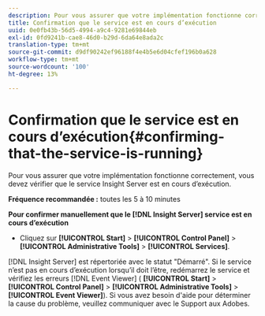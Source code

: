 ```yaml
---
description: Pour vous assurer que votre implémentation fonctionne correctement, vous devez vérifier que le service Insight Server est en cours d’exécution.
title: Confirmation que le service est en cours d’exécution
uuid: 0e0fb43b-56d5-4994-a9c4-9281e69844eb
exl-id: 0fd9241b-cae8-46d0-b29d-6da64e8ada2c
translation-type: tm+mt
source-git-commit: d9df90242ef96188f4e4b5e6d04cfef196b0a628
workflow-type: tm+mt
source-wordcount: '100'
ht-degree: 13%

---
```


# Confirmation que le service est en cours d’exécution{#confirming-that-the-service-is-running}

Pour vous assurer que votre implémentation fonctionne correctement, vous devez vérifier que le service Insight Server est en cours d’exécution.

**Fréquence recommandée :** toutes les 5 à 10 minutes

**Pour confirmer manuellement que le  [!DNL Insight Server] service est en cours d’exécution**

* Cliquez sur **[!UICONTROL Start]** > **[!UICONTROL Control Panel]** > **[!UICONTROL Administrative Tools]** > **[!UICONTROL Services]**.

[!DNL Insight Server] est répertoriée avec le statut &quot;Démarré&quot;. Si le service n’est pas en cours d’exécution lorsqu’il doit l’être, redémarrez le service et vérifiez les erreurs [!DNL Event Viewer] ( **[!UICONTROL Start]** > **[!UICONTROL Control Panel]** > **[!UICONTROL Administrative Tools]** > **[!UICONTROL Event Viewer]**). Si vous avez besoin d&#39;aide pour déterminer la cause du problème, veuillez communiquer avec le Support aux Adobes.
